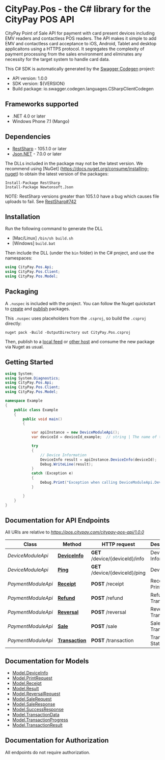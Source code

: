 # CityPay.Pos - the C# library for the CityPay POS API

CityPay Point of Sale API for payment with card present devices including EMV readers and contactless POS readers.  The API makes it simple to add EMV and contactless card acceptance to iOS, Android, Tablet and desktop applicaitons using a HTTPS protocol. It segregates the complexity of payment processing from the sales environment and eliminates any necessity for the target system to handle card data. 

This C# SDK is automatically generated by the [Swagger Codegen](https://github.com/swagger-api/swagger-codegen) project:

- API version: 1.0.0
- SDK version: ${VERSION}
- Build package: io.swagger.codegen.languages.CSharpClientCodegen

<a name="frameworks-supported"></a>
## Frameworks supported
- .NET 4.0 or later
- Windows Phone 7.1 (Mango)

<a name="dependencies"></a>
## Dependencies
- [RestSharp](https://www.nuget.org/packages/RestSharp) - 105.1.0 or later
- [Json.NET](https://www.nuget.org/packages/Newtonsoft.Json/) - 7.0.0 or later

The DLLs included in the package may not be the latest version. We recommend using [NuGet] (https://docs.nuget.org/consume/installing-nuget) to obtain the latest version of the packages:
```
Install-Package RestSharp
Install-Package Newtonsoft.Json
```

NOTE: RestSharp versions greater than 105.1.0 have a bug which causes file uploads to fail. See [RestSharp#742](https://github.com/restsharp/RestSharp/issues/742)

<a name="installation"></a>
## Installation
Run the following command to generate the DLL
- [Mac/Linux] `/bin/sh build.sh`
- [Windows] `build.bat`

Then include the DLL (under the `bin` folder) in the C# project, and use the namespaces:
```csharp
using CityPay.Pos.Api;
using CityPay.Pos.Client;
using CityPay.Pos.Model;
```
<a name="packaging"></a>
## Packaging

A `.nuspec` is included with the project. You can follow the Nuget quickstart to [create](https://docs.microsoft.com/en-us/nuget/quickstart/create-and-publish-a-package#create-the-package) and [publish](https://docs.microsoft.com/en-us/nuget/quickstart/create-and-publish-a-package#publish-the-package) packages.

This `.nuspec` uses placeholders from the `.csproj`, so build the `.csproj` directly:

```
nuget pack -Build -OutputDirectory out CityPay.Pos.csproj
```

Then, publish to a [local feed](https://docs.microsoft.com/en-us/nuget/hosting-packages/local-feeds) or [other host](https://docs.microsoft.com/en-us/nuget/hosting-packages/overview) and consume the new package via Nuget as usual.

<a name="getting-started"></a>
## Getting Started

```csharp
using System;
using System.Diagnostics;
using CityPay.Pos.Api;
using CityPay.Pos.Client;
using CityPay.Pos.Model;

namespace Example
{
    public class Example
    {
        public void main()
        {

            var apiInstance = new DeviceModuleApi();
            var deviceId = deviceId_example;  // string | The name of the target device used by the API.

            try
            {
                // Device Information
                DeviceInfo result = apiInstance.DeviceInfo(deviceId);
                Debug.WriteLine(result);
            }
            catch (Exception e)
            {
                Debug.Print("Exception when calling DeviceModuleApi.DeviceInfo: " + e.Message );
            }

        }
    }
}
```

<a name="documentation-for-api-endpoints"></a>
## Documentation for API Endpoints

All URIs are relative to *https://pos.citypay.com/citypay-pos-api/1.0.0*

Class | Method | HTTP request | Description
------------ | ------------- | ------------- | -------------
*DeviceModuleApi* | [**DeviceInfo**](docs/DeviceModuleApi.md#deviceinfo) | **GET** /device/{deviceId}/info | Device Information
*DeviceModuleApi* | [**Ping**](docs/DeviceModuleApi.md#ping) | **GET** /device/{deviceId}/ping | Device Ping
*PaymentModuleApi* | [**Receipt**](docs/PaymentModuleApi.md#receipt) | **POST** /receipt | Receipt Print
*PaymentModuleApi* | [**Refund**](docs/PaymentModuleApi.md#refund) | **POST** /refund | Refund Transaction
*PaymentModuleApi* | [**Reversal**](docs/PaymentModuleApi.md#reversal) | **POST** /reversal | Reversal Tranasction
*PaymentModuleApi* | [**Sale**](docs/PaymentModuleApi.md#sale) | **POST** /sale | Sale Transaction
*PaymentModuleApi* | [**Transaction**](docs/PaymentModuleApi.md#transaction) | **POST** /transaction | Transaction Status


<a name="documentation-for-models"></a>
## Documentation for Models

 - [Model.DeviceInfo](docs/DeviceInfo.md)
 - [Model.PrintRequest](docs/PrintRequest.md)
 - [Model.Receipt](docs/Receipt.md)
 - [Model.Result](docs/Result.md)
 - [Model.ReversalRequest](docs/ReversalRequest.md)
 - [Model.SaleRequest](docs/SaleRequest.md)
 - [Model.SaleResponse](docs/SaleResponse.md)
 - [Model.SuccessResponse](docs/SuccessResponse.md)
 - [Model.TransactionData](docs/TransactionData.md)
 - [Model.TransactionProgress](docs/TransactionProgress.md)
 - [Model.TransactionResult](docs/TransactionResult.md)


<a name="documentation-for-authorization"></a>
## Documentation for Authorization

All endpoints do not require authorization.
